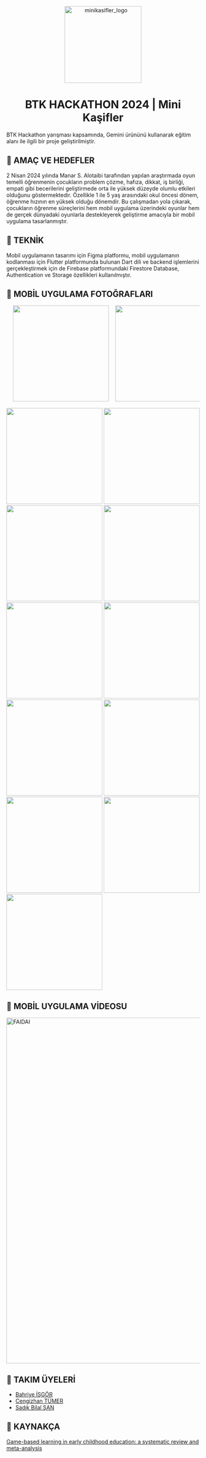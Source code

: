 <p align="center">
    <img width="200" alt="minikasifler_logo" src="https://github.com/user-attachments/assets/cce7e653-d302-4dbd-bdae-81138f716f2f">
</p>


# <h1 align="center">BTK HACKATHON 2024 | Mini Kaşifler</h1>

BTK Hackathon yarışması kapsamında, Gemini ürününü kullanarak eğitim alanı ile ilgili bir proje geliştirilmiştir.

## 🧩 AMAÇ VE HEDEFLER
2 Nisan 2024 yılında Manar S. Alotaibi tarafından yapılan araştırmada oyun temelli öğrenmenin çocukların problem çözme, hafıza, dikkat, iş birliği, empati gibi becerilerini geliştirmede orta ile yüksek düzeyde olumlu etkileri olduğunu göstermektedir. Özellikle 1 ile 5 yaş arasındaki okul öncesi dönem, öğrenme hızının en yüksek olduğu dönemdir. Bu çalışmadan yola çıkarak, çocukların öğrenme süreçlerini hem mobil uygulama üzerindeki oyunlar hem de gerçek dünyadaki oyunlarla destekleyerek geliştirme amacıyla bir mobil uygulama tasarlanmıştır.

## 🧩 TEKNİK
Mobil uygulamanın tasarımı için Figma platformu, mobil uygulamanın kodlanması için Flutter platformunda bulunan Dart dili ve backend işlemlerini gerçekleştirmek için de Firebase platformundaki Firestore Database, Authentication ve Storage özellikleri kullanılmıştır.

## 🧩 MOBİL UYGULAMA FOTOĞRAFLARI

<pre>
  <img src="https://github.com/user-attachments/assets/38cc8cfc-e044-4e9c-b4c7-8ac0e3f8074e" width="250">  <img src="https://github.com/user-attachments/assets/1ae422ca-c2ba-46ac-bbd7-582f3d3f7ae6" width="250">  <img src="https://github.com/user-attachments/assets/a9b75abc-55a5-4a82-9386-680661d7bb94" width="250">  <img src="https://github.com/user-attachments/assets/00a340ee-096e-4326-b26a-3486fa3a3cb5" width="250">  <img src="https://github.com/user-attachments/assets/0e50e495-c37e-4bd7-a7eb-b429a753e57e" width="250">  <img src="https://github.com/user-attachments/assets/b8cb110f-e029-4fac-adc5-cf4119d6fb4a" width="250">  <img src="https://github.com/user-attachments/assets/bb4ebc25-19be-4d14-b204-41795e396f5a" width="250">  <img src="https://github.com/user-attachments/assets/b60c66f9-c414-4720-b32e-6ad706314f36" width="250">  <img src="https://github.com/user-attachments/assets/19eb2d63-70fa-48ac-b782-c23de637ba9a" width="250">  <img src="https://github.com/user-attachments/assets/71049e2b-7fe0-4575-a9c1-58b15946fd0a" width="250">  <img src="https://github.com/user-attachments/assets/0757108d-ef5e-47f8-81f9-3bf354a1b9ce" width="250">
</pre>


<img src="https://github.com/user-attachments/assets/38cc8cfc-e044-4e9c-b4c7-8ac0e3f8074e" width="250" />
<img src="https://github.com/user-attachments/assets/1ae422ca-c2ba-46ac-bbd7-582f3d3f7ae6" width="250" />
<img src="https://github.com/user-attachments/assets/a9b75abc-55a5-4a82-9386-680661d7bb94" width="250" />
<img src="https://github.com/user-attachments/assets/00a340ee-096e-4326-b26a-3486fa3a3cb5" width="250" />
<img src="https://github.com/user-attachments/assets/0e50e495-c37e-4bd7-a7eb-b429a753e57e" width="250" />
<img src="https://github.com/user-attachments/assets/b8cb110f-e029-4fac-adc5-cf4119d6fb4a" width="250" />
<img src="https://github.com/user-attachments/assets/bb4ebc25-19be-4d14-b204-41795e396f5a" width="250" />
<img src="https://github.com/user-attachments/assets/b60c66f9-c414-4720-b32e-6ad706314f36" width="250" />
<img src="https://github.com/user-attachments/assets/19eb2d63-70fa-48ac-b782-c23de637ba9a" width="250" />
<img src="https://github.com/user-attachments/assets/71049e2b-7fe0-4575-a9c1-58b15946fd0a" width="250" />
<img src="https://github.com/user-attachments/assets/0757108d-ef5e-47f8-81f9-3bf354a1b9ce" width="250" />






## 🧩 MOBİL UYGULAMA VİDEOSU

 <a href="https://youtu.be/s3-ghtCo6UI"> <img src="https://github.com/user-attachments/assets/67b074a8-63e8-49af-b762-f34df36cd345" alt="FAIDAI" style="width: 900px;"> </a>


## 🧩 TAKIM ÜYELERİ
- [Bahriye İŞGÖR](https://github.com/Bhryee)
- [Cengizhan TÜMER](https://www.linkedin.com/in/cengizhan-t%C3%BCmer-59aa592a4/)
- [Sadık Bilal ŞAN](https://www.linkedin.com/in/sadikbilalsan/)


## 🧩 KAYNAKÇA
[Game-based learning in early childhood education: a systematic review and meta-analysis](https://www.frontiersin.org/journals/psychology/articles/10.3389/fpsyg.2024.1307881/full)
